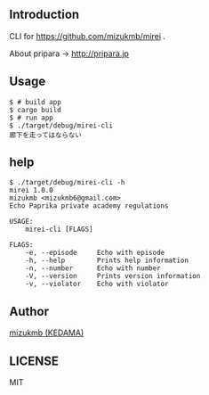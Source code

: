 ## Introduction

CLI for https://github.com/mizukmb/mirei .

About pripara -> http://pripara.jp

## Usage

```console
$ # build app
$ cargo build
$ # run app
$ ./target/debug/mirei-cli
廊下を走ってはならない
```

## help

```console
$ ./target/debug/mirei-cli -h
mirei 1.0.0
mizukmb <mizukmb6@gmail.com>
Echo Paprika private academy regulations

USAGE:
    mirei-cli [FLAGS]

FLAGS:
    -e, --episode     Echo with episode
    -h, --help        Prints help information
    -n, --number      Echo with number
    -V, --version     Prints version information
    -v, --violator    Echo with violator
```

## Author

[mizukmb (KEDAMA)](https://mstdn.nere9.help/@mizukmb)

## LICENSE

MIT

